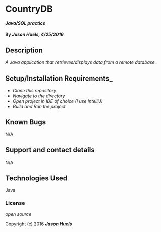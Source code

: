 # CountryDB
#### _Java/SQL practice_

#### By _**Jason Huels, 4/25/2016**_

## Description
_A Java application that retrieves/displays data from a remote database._

## Setup/Installation Requirements_
* _Clone this repository_
* _Navigate to the directory_
* _Open project in IDE of choice (I use IntelliJ)_
* _Build and Run the project_

## Known Bugs
N/A

## Support and contact details
N/A

## Technologies Used
Java

### License
*open source*

Copyright (c) 2016 **_Jason Huels_**

